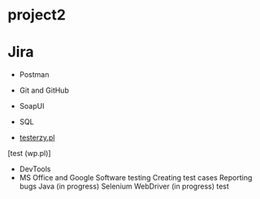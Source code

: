 # project2

# Jira	#

* Postman		
* Git and GitHub	
* SoapUI	  
	
* SQL

* <a href>testerzy.pl</a>

[test (wp.pl)]
* DevTools 
* MS Office and Google
Software testing
Creating test cases
Reporting bugs
Java (in progress)
Selenium WebDriver (in progress) 
test
